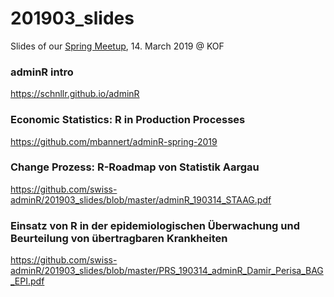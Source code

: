 # 201903_slides
Slides of our [Spring Meetup](https://www.meetup.com/de-DE/adminR/events/258383370/), 14. March 2019 @ KOF

### adminR intro
https://schnllr.github.io/adminR

### Economic Statistics: R in Production Processes
https://github.com/mbannert/adminR-spring-2019

### Change Prozess: R-Roadmap von Statistik Aargau
https://github.com/swiss-adminR/201903_slides/blob/master/adminR_190314_STAAG.pdf

### Einsatz von R in der epidemiologischen Überwachung und Beurteilung von übertragbaren Krankheiten
https://github.com/swiss-adminR/201903_slides/blob/master/PRS_190314_adminR_Damir_Perisa_BAG_EPI.pdf
